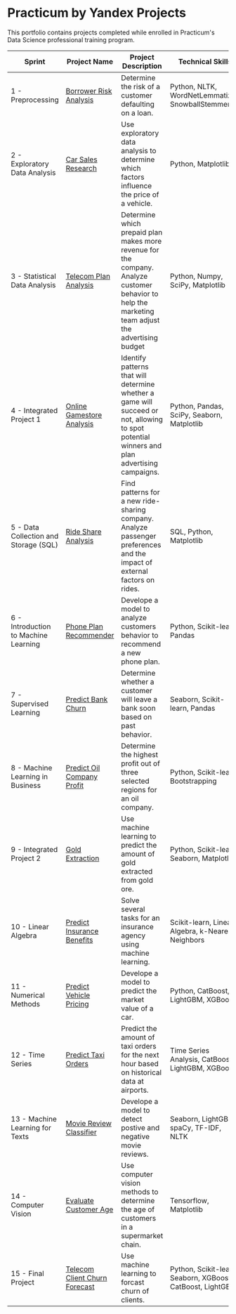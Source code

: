# Practicum by Yandex Projects
  This portfolio contains projects completed while enrolled in Practicum's Data Science professional training program.

| Sprint      | Project Name        | Project Description    | Technical Skills        |
|-------------|---------------------|------------------------|-------------------------|
| 1 - Preprocessing | [Borrower Risk Analysis](https://github.com/AlexisDoxey/Data-Science-Portfolio/blob/main/Car%20Sales%20Research/Car%20Sales%20Research.ipynb) | Determine the risk of a customer defaulting on a loan. | Python, NLTK, WordNetLemmatizer, SnowballStemmer|
| 2 - Exploratory Data Analysis | [Car Sales Research](https://github.com/AlexisDoxey/Data-Science-Portfolio/blob/main/Car%20Sales%20Research/Car%20Sales%20Research.ipynb) | Use exploratory data analysis to determine which factors influence the price of a vehicle. | Python, Matplotlib |
| 3 - Statistical Data Analysis | [Telecom Plan Analysis](https://github.com/AlexisDoxey/Data-Science-Portfolio/blob/main/Telecom%20Plan%20Analysis/Telecom%20Plan%20Analysis.ipynb) | Determine which prepaid plan makes more revenue for the company. Analyze customer behavior to help the marketing team adjust the advertising budget | Python, Numpy, SciPy, Matplotlib |
| 4 - Integrated Project 1 | [Online Gamestore Analysis](https://github.com/AlexisDoxey/Data-Science-Portfolio/blob/main/Online%20Gamestore%20Analysis/Online%20Gamestore%20Analysis.ipynb) | Identify patterns that will determine whether a game will succeed or not, allowing to spot potential winners and plan advertising campaigns. | Python, Pandas, SciPy, Seaborn, Matplotlib |
| 5 - Data Collection and Storage (SQL) | [Ride Share Analysis](https://github.com/AlexisDoxey/Data-Science-Portfolio/blob/main/Ride%20Share%20Analysis/Ride%20Share%20Analysis.ipynb) | Find patterns for a new ride-sharing company. Analyze passenger preferences and the impact of external factors on rides. | SQL, Python, Matplotlib |
| 6 - Introduction to Machine Learning | [Phone Plan Recommender](https://github.com/AlexisDoxey/Data-Science-Portfolio/blob/main/Phone%20Plan%20Recommender/Phone%20Plan%20Recommender.ipynb) | Develope a model to analyze customers behavior to recommend a new phone plan. | Python, Scikit-learn, Pandas
| 7 - Supervised Learning | [Predict Bank Churn](https://github.com/AlexisDoxey/Data-Science-Portfolio/blob/main/Predict%20Bank%20Churn/Predict%20Bank%20Churn.ipynb) | Determine whether a customer will leave a bank soon based on past behavior. | Seaborn, Scikit-learn, Pandas |
| 8 - Machine Learning in Business | [Predict Oil Company Profit](https://github.com/AlexisDoxey/Data-Science-Portfolio/blob/main/Predict%20Oil%20Company%20Profit/Predict%20Oil%20Company%20Profit.ipynb) | Determine the highest profit out of three selected regions for an oil company. | Python, Scikit-learn, Bootstrapping |
| 9 - Integrated Project 2 | [Gold Extraction](https://github.com/AlexisDoxey/Data-Science-Portfolio/blob/main/Gold%20Extraction/Gold%20Extraction.ipynb) | Use machine learning to predict the amount of gold extracted from gold ore. | Python, Scikit-learn, Seaborn, Matplotlib |
| 10 - Linear Algebra | [Predict Insurance Benefits](https://github.com/AlexisDoxey/Data-Science-Portfolio/blob/main/Predict%20Insurance%20Benefits/Predict%20Insurance%20Benefits.ipynb) | Solve several tasks for an insurance agency using machine learning. | Scikit-learn, Linear Algebra, k-Nearest Neighbors |
| 11 - Numerical Methods | [Predict Vehicle Pricing](https://github.com/AlexisDoxey/Data-Science-Portfolio/blob/main/Predict%20Vehicle%20Pricing/Predict%20Vehicle%20Pricing.ipynb) | Develope a model to predict the market value of a car. | Python, CatBoost, LightGBM, XGBoost
| 12 - Time Series | [Predict Taxi Orders](https://github.com/AlexisDoxey/Data-Science-Portfolio/blob/main/Predict%20Taxi%20Orders/Predict%20Taxi%20Orders.ipynb) | Predict the amount of taxi orders for the next hour based on historical data at airports. | Time Series Analysis, CatBoost, LightGBM, XGBoost |
| 13 - Machine Learning for Texts | [Movie Review Classifier](https://github.com/AlexisDoxey/Data-Science-Portfolio/blob/main/Movie%20Review%20Classifier/Movie%20Review%20Classifier.ipynb) | Develope a model to detect postive and negative movie reviews. | Seaborn, LightGBM, spaCy, TF-IDF, NLTK |
| 14 - Computer Vision | [Evaluate Customer Age](https://github.com/AlexisDoxey/Data-Science-Portfolio/blob/main/Evaluate%20Customer%20Age/Evaluate%20Customer%20Age.ipynb) | Use computer vision methods to determine the age of customers in a supermarket chain. | Tensorflow, Matplotlib |
| 15 - Final Project | [Telecom Client Churn Forecast](https://github.com/AlexisDoxey/Data-Science-Portfolio/blob/main/Telecom%20Client%20Churn%20Forcasting/Telecom%20Client%20Churn%20Forecasting.ipynb) | Use machine learning to forcast churn of clients. | Python, Scikit-learn, Seaborn, XGBoost, CatBoost, LightGBM |





 
